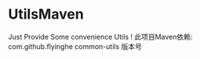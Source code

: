 # UtilsMaven
Just Provide Some convenience Utils !
此项目Maven依赖:
<dependency>
    <groupId>com.github.flyinghe</groupId>
    <artifactId>common-utils</artifactId>
    <version>版本号</version>
</dependency>
